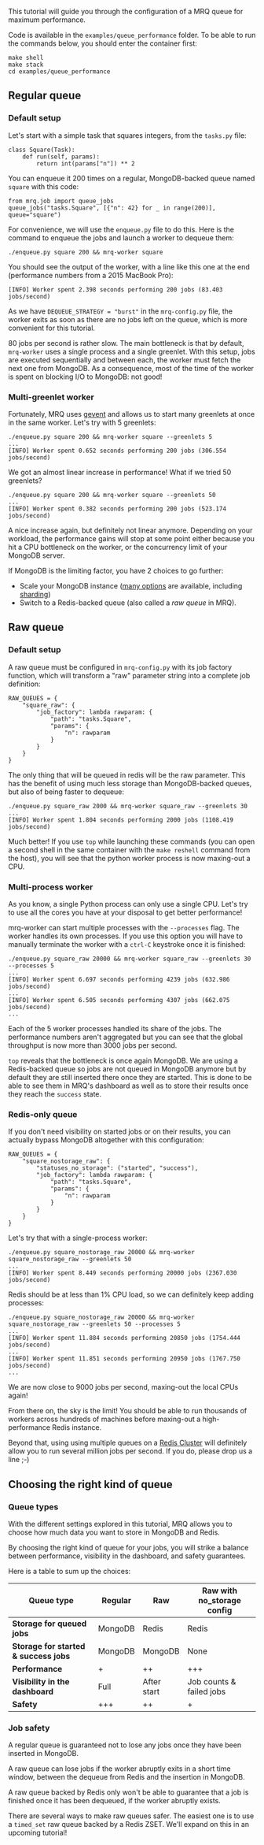This tutorial will guide you through the configuration of a MRQ queue for maximum performance.

Code is available in the `examples/queue_performance` folder. To be able to run the commands below, you should enter the container first:

```
make shell
make stack
cd examples/queue_performance
```



## Regular queue




### Default setup

Let's start with a simple task that squares integers, from the `tasks.py` file:

```
class Square(Task):
    def run(self, params):
        return int(params["n"]) ** 2
```

You can enqueue it 200 times on a regular, MongoDB-backed queue named `square` with this code:

```
from mrq.job import queue_jobs
queue_jobs("tasks.Square", [{"n": 42} for _ in range(200)], queue="square")
```

For convenience, we will use the `enqueue.py` file to do this. Here is the command to enqueue the jobs and launch a worker to dequeue them:

```
./enqueue.py square 200 && mrq-worker square
```

You should see the output of the worker, with a line like this one at the end (performance numbers from a 2015 MacBook Pro):

```
[INFO] Worker spent 2.398 seconds performing 200 jobs (83.403 jobs/second)
```

As we have `DEQUEUE_STRATEGY = "burst"` in the `mrq-config.py` file, the worker exits as soon as there are no jobs left on the queue, which is more convenient for this tutorial.

80 jobs per second is rather slow. The main bottleneck is that by default, `mrq-worker` uses a single process and a single greenlet. With this setup, jobs are executed sequentially and between each, the worker must fetch the next one from MongoDB. As a consequence, most of the time of the worker is spent on blocking I/O to MongoDB: not good!




### Multi-greenlet worker

Fortunately, MRQ uses [gevent](http://gevent.org) and allows us to start many greenlets at once in the same worker. Let's try with 5 greenlets:

```
./enqueue.py square 200 && mrq-worker square --greenlets 5
...
[INFO] Worker spent 0.652 seconds performing 200 jobs (306.554 jobs/second)
```

We got an almost linear increase in performance! What if we tried 50 greenlets?

```
./enqueue.py square 200 && mrq-worker square --greenlets 50
...
[INFO] Worker spent 0.382 seconds performing 200 jobs (523.174 jobs/second)
```

A nice increase again, but definitely not linear anymore. Depending on your workload, the performance gains will stop at some point either because you hit a CPU bottleneck on the worker, or the concurrency limit of your MongoDB server.

If MongoDB is the limiting factor, you have 2 choices to go further:

 - Scale your MongoDB instance ([many options](https://docs.mongodb.com/manual/administration/analyzing-mongodb-performance/) are available, including [sharding](https://docs.mongodb.com/manual/sharding/))
 - Switch to a Redis-backed queue (also called a *raw queue* in MRQ).



## Raw queue




### Default setup

A raw queue must be configured in `mrq-config.py` with its job factory function, which will transform a "raw" parameter string into a complete job definition:

```
RAW_QUEUES = {
    "square_raw": {
        "job_factory": lambda rawparam: {
            "path": "tasks.Square",
            "params": {
                "n": rawparam
            }
        }
    }
}
```

The only thing that will be queued in redis will be the raw parameter. This has the benefit of using much less storage than MongoDB-backed queues, but also of being faster to dequeue:

```
./enqueue.py square_raw 2000 && mrq-worker square_raw --greenlets 30
...
[INFO] Worker spent 1.804 seconds performing 2000 jobs (1108.419 jobs/second)
```

Much better! If you use `top` while launching these commands (you can open a second shell in the same container with the `make reshell` command from the host), you will see that the python worker process is now maxing-out a CPU.




### Multi-process worker

As you know, a single Python process can only use a single CPU. Let's try to use all the cores you have at your disposal to get better performance!

mrq-worker can start multiple processes with the ```--processes``` flag. The worker handles its own processes. If you use this option you will have to manually terminate the worker with a `ctrl-C` keystroke once it is finished:

```
./enqueue.py square_raw 20000 && mrq-worker square_raw --greenlets 30 --processes 5
...
[INFO] Worker spent 6.697 seconds performing 4239 jobs (632.986 jobs/second)
...
[INFO] Worker spent 6.505 seconds performing 4307 jobs (662.075 jobs/second)
...
```

Each of the 5 worker processes handled its share of the jobs. The performance numbers aren't aggregated but you can see that the global throughput is now more than 3000 jobs per second.

`top` reveals that the bottleneck is once again MongoDB. We are using a Redis-backed queue so jobs are not queued in MongoDB anymore but by default they are still inserted there once they are started. This is done to be able to see them in MRQ's dashboard as well as to store their results once they reach the `success` state.




### Redis-only queue

If you don't need visibility on started jobs or on their results, you can actually bypass MongoDB altogether with this configuration:

```
RAW_QUEUES = {
    "square_nostorage_raw": {
        "statuses_no_storage": ("started", "success"),
        "job_factory": lambda rawparam: {
            "path": "tasks.Square",
            "params": {
                "n": rawparam
            }
        }
    }
}
```

Let's try that with a single-process worker:

```
./enqueue.py square_nostorage_raw 20000 && mrq-worker square_nostorage_raw --greenlets 50
...
[INFO] Worker spent 8.449 seconds performing 20000 jobs (2367.030 jobs/second)
```

Redis should be at less than 1% CPU load, so we can definitely keep adding processes:

```
./enqueue.py square_nostorage_raw 20000 && mrq-worker square_nostorage_raw --greenlets 50 --processes 5
...
[INFO] Worker spent 11.884 seconds performing 20850 jobs (1754.444 jobs/second)
...
[INFO] Worker spent 11.851 seconds performing 20950 jobs (1767.750 jobs/second)
...
```

We are now close to 9000 jobs per second, maxing-out the local CPUs again!

From there on, the sky is the limit! You should be able to run thousands of workers across hundreds of machines before maxing-out a high-performance Redis instance.

Beyond that, using using multiple queues on a [Redis Cluster](https://redis.io/topics/cluster-tutorial) will definitely allow you to run several million jobs per second. If you do, please drop us a line ;-)


## Choosing the right kind of queue

### Queue types

With the different settings explored in this tutorial, MRQ allows you to choose how much data you want to store in MongoDB and Redis.

By choosing the right kind of queue for your jobs, you will strike a balance between performance, visibility in the dashboard, and safety guarantees.

Here is a table to sum up the choices:

| **Queue type**                         | **Regular** | **Raw**     | **Raw with no_storage config** |
|----------------------------------------|-------------|-------------|--------------------------------|
| **Storage for queued jobs**            | MongoDB     | Redis       | Redis                          |
| **Storage for started & success jobs** | MongoDB     | MongoDB     | None                           |
| **Performance**                        | +           | ++          | +++                            |
| **Visibility in the dashboard**        | Full        | After start | Job counts & failed jobs       |
| **Safety**                             | +++         | ++          | +                              |




### Job safety

A regular queue is guaranteed not to lose any jobs once they have been inserted in MongoDB.

A raw queue can lose jobs if the worker abruptly exits in a short time window, between the dequeue from Redis and the insertion in MongoDB.

A raw queue backed by Redis only won't be able to guarantee that a job is finished once it has been dequeued, if the worker abruptly exists.

There are several ways to make raw queues safer. The easiest one is to use a `timed_set` raw queue backed by a Redis ZSET. We'll expand on this in an upcoming tutorial!
